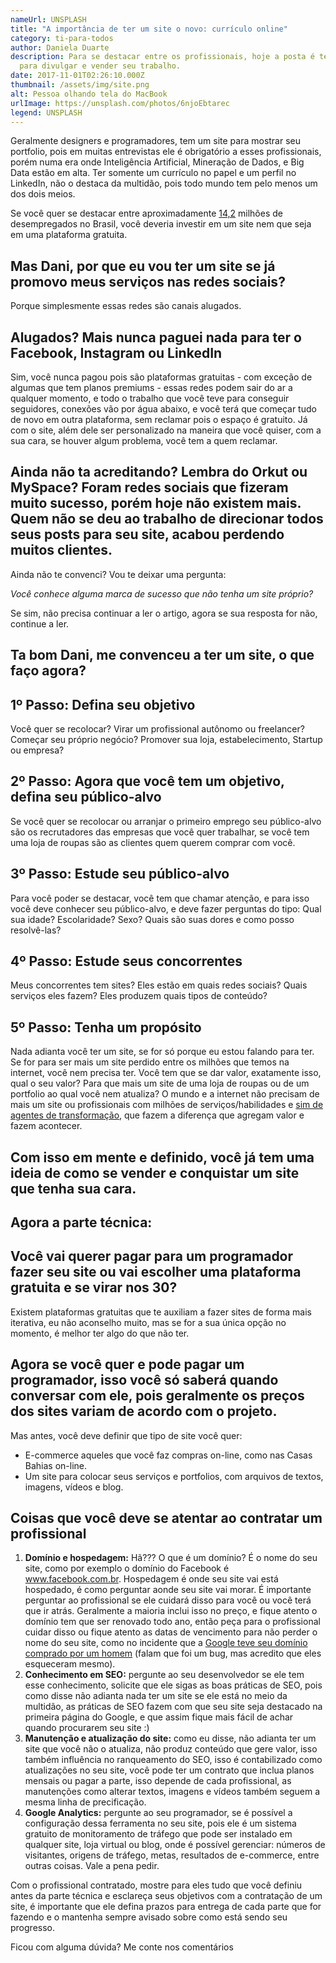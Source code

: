 ```yaml
---
nameUrl: UNSPLASH
title: "A importância de ter um site o novo: currículo online"
category: ti-para-todos
author: Daniela Duarte
description: Para se destacar entre os profissionais, hoje a posta é ter um site
  para divulgar e vender seu trabalho.
date: 2017-11-01T02:26:10.000Z
thumbnail: /assets/img/site.png
alt: Pessoa olhando tela do MacBook
urlImage: https://unsplash.com/photos/6njoEbtarec
legend: UNSPLASH
---
```

<!--StartFragment-->

Geralmente designers e programadores, tem um site para mostrar seu portfolio, pois em muitas entrevistas ele é obrigatório a esses profissionais, porém numa era onde Inteligência Artificial, Mineração de Dados, e Big Data estão em alta. Ter somente um currículo no papel e um perfil no LinkedIn, não o destaca da multidão, pois todo mundo tem pelo menos um dos dois meios.

Se você quer se destacar entre aproximadamente [14,2](http://agenciabrasil.ebc.com.br/economia/noticia/2017-04/ibge-total-de-desempregados-cresce-e-atinge-142-milhoes) milhões de desempregados no Brasil, você deveria investir em um site nem que seja em uma plataforma gratuita.

## Mas Dani, por que eu vou ter um site se já promovo meus serviços nas redes sociais?

Porque simplesmente essas redes são canais alugados.

## Alugados? Mais nunca paguei nada para ter o Facebook, Instagram ou LinkedIn

Sim, você nunca pagou pois são plataformas gratuitas - com exceção de algumas que tem planos premiums - essas redes podem sair do ar a qualquer momento, e todo o trabalho que você teve para conseguir seguidores, conexões vão por água abaixo, e você terá que começar tudo de novo em outra plataforma, sem reclamar pois o espaço é gratuito. Já com o site, além dele ser personalizado na maneira que você quiser, com a sua cara, se houver algum problema, você tem a quem reclamar.

## Ainda não ta acreditando? Lembra do Orkut ou MySpace? Foram redes sociais que fizeram muito sucesso, porém hoje não existem mais. Quem não se deu ao trabalho de direcionar todos seus posts para seu site, acabou perdendo muitos clientes.

Ainda não te convenci? Vou te deixar uma pergunta:

*Você conhece alguma marca de sucesso que não tenha um site próprio?*

Se sim, não precisa continuar a ler o artigo, agora se sua resposta for não, continue a ler.

## Ta bom Dani, me convenceu a ter um site, o que faço agora?

## 1º Passo: Defina seu objetivo

Você quer se recolocar? Virar um profissional autônomo ou freelancer? Começar seu próprio negócio? Promover sua loja, estabelecimento, Startup ou empresa?

## 2º Passo: Agora que você tem um objetivo, defina seu público-alvo

Se você quer se recolocar ou arranjar o primeiro emprego seu público-alvo são os recrutadores das empresas que você quer trabalhar, se você tem uma loja de roupas são as clientes quem querem comprar com você.

## 3º Passo: Estude seu público-alvo

Para você poder se destacar, você tem que chamar atenção, e para isso você deve conhecer seu público-alvo, e deve fazer perguntas do tipo: Qual sua idade? Escolaridade? Sexo? Quais são suas dores e como posso resolvê-las?

## 4º Passo: Estude seus concorrentes

Meus concorrentes tem sites? Eles estão em quais redes sociais? Quais serviços eles fazem? Eles produzem quais tipos de conteúdo?

## 5º Passo: Tenha um propósito

Nada adianta você ter um site, se for só porque eu estou falando para ter. Se for para ser mais um site perdido entre os milhões que temos na internet, você nem precisa ter. Você tem que se dar valor, exatamente isso, qual o seu valor? Para que mais um site de uma loja de roupas ou de um portfolio ao qual você nem atualiza? O mundo e a internet não precisam de mais um site ou profissionais com milhões de serviços/habilidades e [sim de agentes de transformação](https://www.amazon.com/T%C3%A9cnicas-B%C3%A1scias-Design-para-Empreendedores-ebook/dp/B01N9S5QTV), que fazem a diferença que agregam valor e fazem acontecer.

## Com isso em mente e definido, você já tem uma ideia de como se vender e conquistar um site que tenha sua cara.

## Agora a parte técnica:

## Você vai querer pagar para um programador fazer seu site ou vai escolher uma plataforma gratuita e se virar nos 30?

Existem plataformas gratuitas que te auxiliam a fazer sites de forma mais iterativa, eu não aconselho muito, mas se for a sua única opção no momento, é melhor ter algo do que não ter.

## Agora se você quer e pode pagar um programador, isso você só saberá quando conversar com ele, pois geralmente os preços dos sites variam de acordo com o projeto.

Mas antes, você deve definir que tipo de site você quer:

* E-commerce aqueles que você faz compras on-line, como nas Casas Bahias on-line.
* Um site para colocar seus serviços e portfolios, com arquivos de textos, imagens, vídeos e blog.



## Coisas que você deve se atentar ao contratar um profissional

1. **Domínio e hospedagem:** Hã??? O que é um domínio? É o nome do seu site, como por exemplo o domínio do Facebook é www.facebook.com.br. Hospedagem é onde seu site vai está hospedado, é como perguntar aonde seu site vai morar. É importante perguntar ao profissional se ele cuidará disso para você ou você terá que ir atrás. Geralmente a maioria inclui isso no preço, e fique atento o domínio tem que ser renovado todo ano, então peça para o profissional cuidar disso ou fique atento as datas de vencimento para não perder o nome do seu site, como no incidente que a [Google teve seu domínio comprado por um homem](https://olhardigital.com.br/noticia/homem-compra-o-dominio-google-com-por-us-12/51830) (falam que foi um bug, mas acredito que eles esqueceram mesmo).
2. **Conhecimento em SEO:** pergunte ao seu desenvolvedor se ele tem esse conhecimento, solicite que ele sigas as boas práticas de SEO, pois como disse não adianta nada ter um site se ele está no meio da multidão, as práticas de SEO fazem com que seu site seja destacado na primeira página do Google, e que assim fique mais fácil de achar quando procurarem seu site :)
3. **Manutenção e atualização do site:** como eu disse, não adianta ter um site que você não o atualiza, não produz conteúdo que gere valor, isso também influência no ranqueamento do SEO, isso é contabilizado como atualizações no seu site, você pode ter um contrato que inclua planos mensais ou pagar a parte, isso depende de cada profissional, as manutenções como alterar textos, imagens e vídeos também seguem a mesma linha de precificação.
4. **Google Analytics:** pergunte ao seu programador, se é possível a configuração dessa ferramenta no seu site, pois ele é um sistema gratuito de monitoramento de tráfego que pode ser instalado em qualquer site, loja virtual ou blog, onde é possível gerenciar: números de visitantes, origens de tráfego, metas, resultados de e-commerce, entre outras coisas. Vale a pena pedir.

Com o profissional contratado, mostre para eles tudo que você definiu antes da parte técnica e esclareça seus objetivos com a contratação de um site, é importante que ele defina prazos para entrega de cada parte que for fazendo e o mantenha sempre avisado sobre como está sendo seu progresso.

Ficou com alguma dúvida? Me conte nos comentários

<!--EndFragment-->